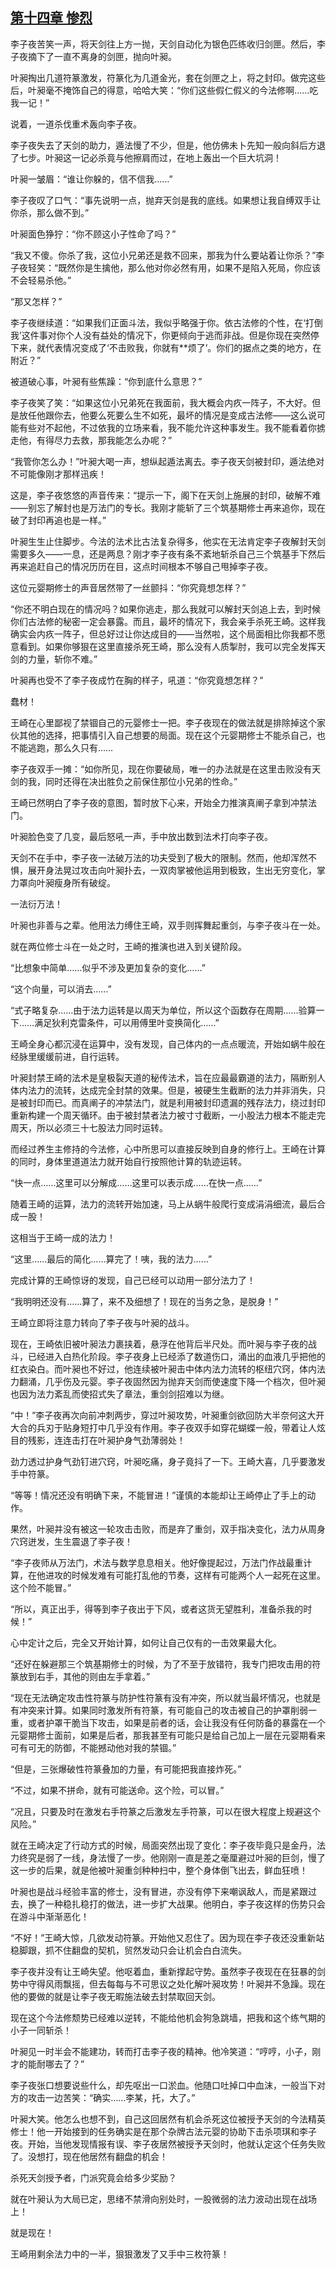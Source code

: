 ## [第十四章 惨烈](https://www.xxbiquge.com/11_11207/5463406.html)


  李子夜苦笑一声，将天剑往上方一抛，天剑自动化为银色匹练收归剑匣。然后，李子夜摘下了一直不离身的剑匣，抛向叶昶。

  叶昶掏出几道符篆激发，符篆化为几道金光，套在剑匣之上，将之封印。做完这些后，叶昶毫不掩饰自己的得意，哈哈大笑：“你们这些假仁假义的今法修啊……吃我一记！”

  说着，一道杀伐重术轰向李子夜。

  李子夜失去了天剑的助力，遁法慢了不少，但是，他仿佛未卜先知一般向斜后方退了七步。叶昶这一记必杀竟与他擦肩而过，在地上轰出一个巨大坑洞！

  叶昶一皱眉：“谁让你躲的，信不信我……”

  李子夜叹了口气：“事先说明一点，抛弃天剑是我的底线。如果想让我自缚双手让你杀，那么做不到。”

  叶昶面色狰狞：“你不顾这小子性命了吗？”

  “我又不傻。你杀了我，这位小兄弟还是救不回来，那我为什么要站着让你杀？”李子夜轻笑：“既然你是生擒他，那么他对你必然有用，如果不是陷入死局，你应该不会轻易杀他。”

  “那又怎样？”

  李子夜继续道：“如果我们正面斗法，我似乎略强于你。依古法修的个性，在‘打倒我’这件事对你个人没有益处的情况下，你更倾向于逃而非战。但是你现在突然停下来，就代表情况变成了‘不击败我，你就有**烦了’。你们的据点之类的地方，在附近？”

  被道破心事，叶昶有些焦躁：“你到底什么意思？”

  李子夜笑了笑：“如果这位小兄弟死在我面前，我大概会内疚一阵子，不大好。但是放任他跟你去，他要么死要么生不如死，最坏的情况是变成古法修——这么说可能有些对不起他，不过依我的立场来看，我不能允许这种事发生。我不能看着你掳走他，有得尽力去救，那我能怎么办呢？”

  “我管你怎么办！”叶昶大喝一声，想纵起遁法离去。李子夜天剑被封印，遁法绝对不可能像刚才那样迅疾！

  这是，李子夜悠悠的声音传来：“提示一下，阁下在天剑上施展的封印，破解不难——别忘了解封也是万法门的专长。我刚才能斩了三个筑基期修士再来追你，现在破了封印再追也是一样。”

  叶昶生生止住脚步。今法的法术比古法复杂得多，他实在无法肯定李子夜解封天剑需要多久——一息，还是两息？刚才李子夜有条不紊地斩杀自己三个筑基手下然后再来追赶自己的情况历历在目，这点时间根本不够自己甩掉李子夜。

  这位元婴期修士的声音居然带了一丝颤抖：“你究竟想怎样？”

  “你还不明白现在的情况吗？如果你逃走，那么我就可以解封天剑追上去，到时候你们古法修的秘密一定会暴露。而且，最坏的情况下，我会亲手杀死王崎。这样我确实会内疚一阵子，但总好过让你达成目的——当然啦，这个局面相比你我都不愿意看到。如果你够狠在这里直接杀死王崎，那么没有人质掣肘，我可以完全发挥天剑的力量，斩你不难。”

  叶昶再也受不了李子夜成竹在胸的样子，吼道：“你究竟想怎样？”

  蠢材！

  王崎在心里鄙视了禁锢自己的元婴修士一把。李子夜现在的做法就是排除掉这个家伙其他的选择，把事情引入自己想要的局面。现在这个元婴期修士不能杀自己，也不能逃跑，那么久只有……

  李子夜双手一摊：“如你所见，现在你要破局，唯一的办法就是在这里击败没有天剑的我，同时还得在决出胜负之前保住那位小兄弟的性命。”

  王崎已然明白了李子夜的意图，暂时放下心来，开始全力推演真阐子拿到冲禁法门。

  叶昶脸色变了几变，最后怒吼一声，手中放出数到法术打向李子夜。

  天剑不在手中，李子夜一法破万法的功夫受到了极大的限制。然而，他却浑然不惧，展开身法晃过攻击向叶昶扑去，一双肉掌被他运用到极致，生出无穷变化，掌力罩向叶昶瘦身所有破绽。

  一法衍万法！

  叶昶也非善与之辈。他用法力缚住王崎，双手则挥舞起重剑，与李子夜斗在一处。

  就在两位修士斗在一处之时，王崎的推演也进入到关键阶段。

  “比想象中简单……似乎不涉及更加复杂的变化……”

  “这个向量，可以消去……”

  “式子略复杂……由于法力运转是以周天为单位，所以这个函数存在周期……验算一下……满足狄利克雷条件，可以用傅里叶变换简化……”

  王崎全身心都沉浸在运算中，没有发现，自己体内的一点点暖流，开始如蜗牛般在经脉里缓缓前进，自行运转。

  叶昶封禁王崎的法术是皇极裂天道的秘传法术，旨在应最最霸道的法力，隔断别人体内法力的流转，达成完全封禁的效果。但是，被硬生生截断的法力并非消失，只是被封印而已。而真阐子的冲禁法门，就是利用被封印遗漏的残存法力，绕过封印重新构建一个周天循环。由于被封禁者法力被寸寸截断，一小股法力根本不能走完周天，所以必须三十七股法力同时运转。

  而经过养生主修持的今法修，心中所思可以直接反映到自身的修行上。王崎在计算的同时，身体里道道法力就开始自行按照他计算的轨迹运转。

  “快一点……这里可以分解成……这里可以表示成……在快一点……”

  随着王崎的运算，法力的流转开始加速，马上从蜗牛般爬行变成涓涓细流，最后合成一股！

  这相当于王崎一成的法力！

  “这里……最后的简化……算完了！咦，我的法力……”

  完成计算的王崎惊讶的发现，自己已经可以动用一部分法力了！

  “我明明还没有……算了，来不及细想了！现在的当务之急，是脱身！”

  王崎立即将注意力转向了李子夜与叶昶的战斗。

  现在，王崎依旧被叶昶法力裹挟着，悬浮在他背后半尺处。而叶昶与李子夜的战斗，已经进入白热化阶段。李子夜身上已经添了数道伤口，涌出的血液几乎把他的红衣染白。而叶昶也不好过，他连续被叶昶击中体内法力流转的枢纽穴窍，体内法力翻涌，几乎伤及元婴。李子夜固然因为抛弃天剑而使速度下降一个档次，但叶昶也因为法力紊乱而使招式失了章法，重剑剑招难以为继。

  “中！”李子夜再次向前冲刺两步，穿过叶昶攻势，叶昶重剑欲回防大半奈何这大开大合的兵刃于贴身短打中几乎没有作用。李子夜双手如穿花蝴蝶一般，带着让人炫目的残影，连连击打在叶昶护身气劲薄弱处！

  劲力透过护身气劲钉进穴窍，叶昶吃痛，身子竟抖了一下。王崎大喜，几乎要激发手中符篆。

  “等等！情况还没有明确下来，不能冒进！”谨慎的本能却让王崎停止了手上的动作。

  果然，叶昶并没有被这一轮攻击击败，而是弃了重剑，双手指决变化，法力从周身穴窍迸发，生生震退了李子夜！

  “李子夜师从万法门，术法与数学息息相关。他好像提起过，万法门作战最重计算，在他进攻的时候发难有可能打乱他的节奏，这样有可能两个人一起死在这里。这个险不能冒。”

  “所以，真正出手，得等到李子夜出于下风，或者这货无望胜利，准备杀我的时候！”

  心中定计之后，完全又开始计算，如何让自己仅有的一击效果最大化。

  “还好在躲避那三个筑基期修士的时候，为了不至于放错符，我专门把攻击用的符篆放到右手，其他的则由左手拿着。”

  “现在无法确定攻击性符篆与防护性符篆有没有冲突，所以就当最坏情况，也就是有冲突来计算。如果同时激发所有符篆，有可能自己的攻击被自己的护罩削弱一重，或者护罩干脆当下攻击，如果是前者的话，会让我没有任何防备的暴露在一个元婴期修士面前，如果是后者，那我甚至有可能只是给自己加上一层在元婴期看来可有可无的防御，不能撼动他对我的禁锢。”

  “但是，三张爆破性符篆叠加的力量，有可能把我直接炸死。”

  “不过，如果不拼命，就有可能送命。这个险，可以冒。”

  “况且，只要及时在激发右手符篆之后激发左手符篆，可以在很大程度上规避这个风险。”

  就在王崎决定了行动方式的时候，局面突然出现了变化：李子夜毕竟只是金丹，法力终究是弱了一线，身法慢了一步。他刚刚一直是差之毫厘避过叶昶的巨剑，慢了这一步的后果，就是他被叶昶重剑种种扫中，整个身体倒飞出去，鲜血狂喷！

  叶昶也是战斗经验丰富的修士，没有冒进，亦没有停下来嘲讽敌人，而是紧跟过去，换了一种稳扎稳打的做法，进一步扩大战果。他明白，李子夜这样的伤势只会在游斗中渐渐恶化！

  “不好！”王崎大惊，几欲发动符篆。开始他又忍住了。因为现在李子夜还没重新站稳脚跟，抓不住翻盘的契机，贸然发动只会让机会白白流失。

  李子夜并没有让王崎失望。他呕着血，重新撑起守势。虽然李子夜现在在狂暴的剑势中守得风雨飘摇，但去每每与不可思议之处化解叶昶攻势！叶昶并不急躁。现在他的要做的就是让李子夜无暇施法破去封禁取回天剑。

  现在这个今法修颓势已经难以逆转，不能给他机会狗急跳墙，把我和这个练气期的小子一同斩杀！

  叶昶见一时半会不能建功，转而打击李子夜的精神。他冷笑道：“哼哼，小子，刚才的能耐哪去了？”

  李子夜张口想要说些什么，却先呕出一口淤血。他随口吐掉口中血沫，一般当下对方的攻击一边苦笑：“确实……李某，托，大了。”

  叶昶大笑。他怎么也想不到，自己这回居然有机会杀死这位被授予天剑的今法精英修士！他一开始接到的任务确实是在那个杂牌古法元婴的协助下击杀项琪和李子夜。开始，当他发现情报有误、李子夜居然被授予天剑时，他就认定这个任务失败了。没想打，现在他居然有翻盘的机会！

  杀死天剑授予者，门派究竟会给多少奖励？

  就在叶昶认为大局已定，思绪不禁滑向别处时，一股微弱的法力波动出现在战场上！

  就是现在！

  王崎用剩余法力中的一半，狠狠激发了又手中三枚符篆！
